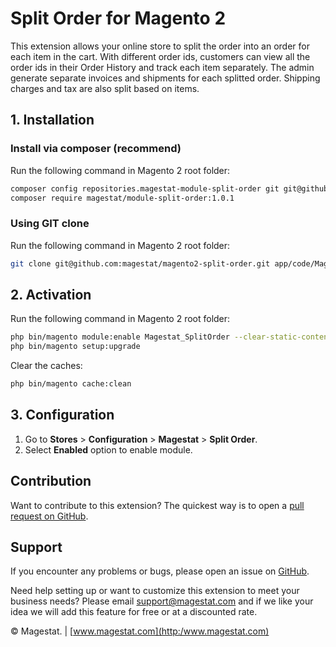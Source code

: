 # Split Order for Magento 2

This extension allows your online store to split the order into an order
for each item in the cart. With different order ids, customers can view all the 
order ids in their Order History and track each item separately. 
The admin generate separate invoices and shipments for each splitted order. 
Shipping charges and tax are also split based on items.


## 1. Installation

### Install via composer (recommend)


Run the following command in Magento 2 root folder:
```sh
composer config repositories.magestat-module-split-order git git@github.com:magestat/magento2-split-order.git
composer require magestat/module-split-order:1.0.1
```

### Using GIT clone

Run the following command in Magento 2 root folder:
```sh
git clone git@github.com:magestat/magento2-split-order.git app/code/Magestat/SplitOrder
```

## 2. Activation

Run the following command in Magento 2 root folder:
```sh
php bin/magento module:enable Magestat_SplitOrder --clear-static-content
php bin/magento setup:upgrade
```

Clear the caches:
```sh
php bin/magento cache:clean
```

## 3. Configuration

1. Go to **Stores** > **Configuration** > **Magestat** > **Split Order**.
2. Select **Enabled** option to enable module.

## Contribution

Want to contribute to this extension? The quickest way is to open a [pull request on GitHub](https://help.github.com/articles/using-pull-requests).


## Support

If you encounter any problems or bugs, please open an issue on [GitHub](https://github.com/magestat/magento2-split-order/issues).

Need help setting up or want to customize this extension to meet your business needs? Please email support@magestat.com and if we like your idea we will add this feature for free or at a discounted rate.

© Magestat. | [www.magestat.com](http:/www.magestat.com)

